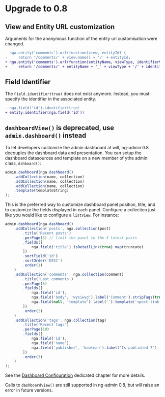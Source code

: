 # Upgrade to 0.8

## View and Entity URL customization

Arguments for the anonymous function of the entity url customisation were changed.

``` diff
- nga.entity('comments').url(function(view, entityId) {
-     return '/comments/' + view.name() + '/' + entityId;
+ nga.entity('comments').url(function(entityName, viewType, identifierValue, identifierName) {
+     return '/comments/' + entityName + '_' + viewType + '/' + identifierValue;
```

## Field Identifier

The `Field.identifier(true)` does not exist anymore. Instead, you must specify the identifier in the associated entity.

``` diff
- nga.field('id').identifier(true)
+ entity.identifier(nga.field('id'))
```

## `dashboardView()` is deprecated, use `admin.dashboard()` instead

To let developers customize the admin dashboard at will, ng-admin 0.8 decouples the dashboard data and presentation. You can setup the dashboard datasources and template on a new member of ythe admin class, `dahboard()`:

```js
admin.dashboard(nga.dashboard()
    .addCollection(name, collection)
    .addCollection(name, collection)
    .addCollection(name, collection)
    .template(templateString)
);
```

This is the preferred way to customize dashboard panel position, title, and to customize the fields displayed in each panel. Configure a collection just like you would like to configure a `listView`. For instance:

```js
admin.dashboard(nga.dashboard()
    .addCollection('posts', nga.collection(post)
        .title('Recent posts')
        .perPage(5) // limit the panel to the 5 latest posts
        .fields([
            nga.field('title').isDetailLink(true).map(truncate)
        ])
        .sortField('id')
        .sortOrder('DESC')
        .order(1)
    )
    .addCollection('comments', nga.collection(comment)
        .title('Last comments')
        .perPage(5)
        .fields([
            nga.field('id'),
            nga.field('body', 'wysiwyg').label('Comment').stripTags(true).map(truncate),
            nga.field(null, 'template').label('').template('<post-link entry="entry"></post-link>') // you can use custom directives, too
        ])
        .order(2)
    )
    .addCollection('tags', nga.collection(tag)
        .title('Recent tags')
        .perPage(10)
        .fields([
            nga.field('id'),
            nga.field('name'),
            nga.field('published', 'boolean').label('Is published ?')
        ])
        .order(3)
    )
);
```

See the [Dashboard Configuration](doc/Dashboard.md) dedicated chapter for more details.

Calls to `dashboardView()` are still supported in ng-admin 0.8, but will raise an error in future versions. 
